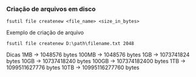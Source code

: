 ### Criação de arquivos em disco

```batch
fsutil file createnew <file_name> <size_in_bytes>
```
Exemplo de criação de arquivo

```batch
fsutil file createnew D:\path\filename.txt 2048
```

Dicas 
1MB -> 1048576 bytes
100MB -> 1048576 bytes
1GB -> 1073741824 bytes
10GB -> 10737418240 bytes
100GB -> 107374182400 bytes
1TB -> 1099511627776 bytes
10TB -> 10995116277760 bytes
